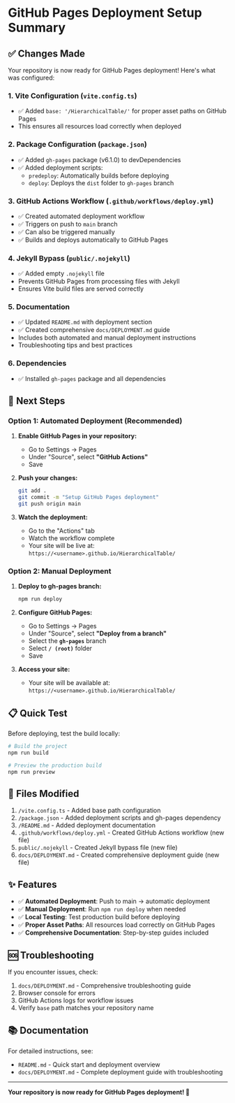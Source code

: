 # GitHub Pages Deployment Setup Summary

## ✅ Changes Made

Your repository is now ready for GitHub Pages deployment! Here's what was configured:

### 1. Vite Configuration (`vite.config.ts`)
- ✅ Added `base: '/HierarchicalTable/'` for proper asset paths on GitHub Pages
- This ensures all resources load correctly when deployed

### 2. Package Configuration (`package.json`)
- ✅ Added `gh-pages` package (v6.1.0) to devDependencies
- ✅ Added deployment scripts:
  - `predeploy`: Automatically builds before deploying
  - `deploy`: Deploys the `dist` folder to `gh-pages` branch

### 3. GitHub Actions Workflow (`.github/workflows/deploy.yml`)
- ✅ Created automated deployment workflow
- ✅ Triggers on push to `main` branch
- ✅ Can also be triggered manually
- ✅ Builds and deploys automatically to GitHub Pages

### 4. Jekyll Bypass (`public/.nojekyll`)
- ✅ Added empty `.nojekyll` file
- Prevents GitHub Pages from processing files with Jekyll
- Ensures Vite build files are served correctly

### 5. Documentation
- ✅ Updated `README.md` with deployment section
- ✅ Created comprehensive `docs/DEPLOYMENT.md` guide
- Includes both automated and manual deployment instructions
- Troubleshooting tips and best practices

### 6. Dependencies
- ✅ Installed `gh-pages` package and all dependencies

## 🚀 Next Steps

### Option 1: Automated Deployment (Recommended)

1. **Enable GitHub Pages in your repository:**
   - Go to Settings → Pages
   - Under "Source", select **"GitHub Actions"**
   - Save

2. **Push your changes:**
   ```bash
   git add .
   git commit -m "Setup GitHub Pages deployment"
   git push origin main
   ```

3. **Watch the deployment:**
   - Go to the "Actions" tab
   - Watch the workflow complete
   - Your site will be live at: `https://<username>.github.io/HierarchicalTable/`

### Option 2: Manual Deployment

1. **Deploy to gh-pages branch:**
   ```bash
   npm run deploy
   ```

2. **Configure GitHub Pages:**
   - Go to Settings → Pages
   - Under "Source", select **"Deploy from a branch"**
   - Select the **`gh-pages`** branch
   - Select **`/ (root)`** folder
   - Save

3. **Access your site:**
   - Your site will be available at: `https://<username>.github.io/HierarchicalTable/`

## 📋 Quick Test

Before deploying, test the build locally:

```bash
# Build the project
npm run build

# Preview the production build
npm run preview
```

## 🔧 Files Modified

1. `/vite.config.ts` - Added base path configuration
2. `/package.json` - Added deployment scripts and gh-pages dependency
3. `/README.md` - Added deployment documentation
4. `.github/workflows/deploy.yml` - Created GitHub Actions workflow (new file)
5. `public/.nojekyll` - Created Jekyll bypass file (new file)
6. `docs/DEPLOYMENT.md` - Created comprehensive deployment guide (new file)

## ✨ Features

- ✅ **Automated Deployment**: Push to main → automatic deployment
- ✅ **Manual Deployment**: Run `npm run deploy` when needed
- ✅ **Local Testing**: Test production build before deploying
- ✅ **Proper Asset Paths**: All resources load correctly on GitHub Pages
- ✅ **Comprehensive Documentation**: Step-by-step guides included

## 🆘 Troubleshooting

If you encounter issues, check:
1. `docs/DEPLOYMENT.md` - Comprehensive troubleshooting guide
2. Browser console for errors
3. GitHub Actions logs for workflow issues
4. Verify `base` path matches your repository name

## 📚 Documentation

For detailed instructions, see:
- `README.md` - Quick start and deployment overview
- `docs/DEPLOYMENT.md` - Complete deployment guide with troubleshooting

---

**Your repository is now ready for GitHub Pages deployment! 🎉**

